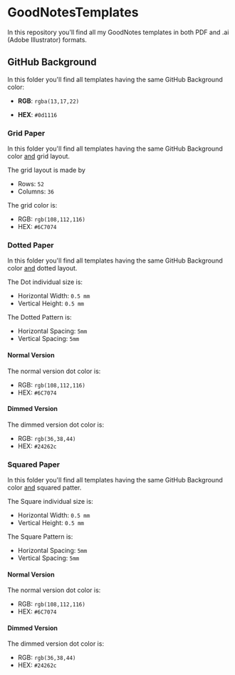 # GoodNotesTemplates
In this repository you'll find all my GoodNotes templates in both PDF and .ai (Adobe Illustrator) formats.

## GitHub Background

In this folder you'll find all templates having the same GitHub Background color: 

- **RGB**: `rgba(13,17,22)`

- **HEX**: `#0d1116`

### Grid Paper

In this folder you'll find all templates having the same GitHub Background color <u>and</u> grid layout.

The grid layout is made by 

- Rows: `52`
- Columns: `36`

The grid color is:

- RGB: `rgb(108,112,116)`
- HEX: `#6C7074`

### Dotted Paper

In this folder you'll find all templates having the same GitHub Background color <u>and</u> dotted layout.

The Dot individual size is:

- Horizontal Width: `0.5 mm`
- Vertical Height: `0.5 mm`

The Dotted Pattern is:

- Horizontal Spacing: `5mm`
- Vertical Spacing: `5mm`

#### Normal Version

The normal version dot color is:

- RGB: `rgb(108,112,116)`
- HEX: `#6C7074`

#### Dimmed Version

The dimmed version dot color is:

- RGB: `rgb(36,38,44)`
- HEX: `#24262c`

### Squared Paper

In this folder you'll find all templates having the same GitHub Background color <u>and</u> squared patter.

The Square individual size is:

- Horizontal Width: `0.5 mm`
- Vertical Height: `0.5 mm`

The Square Pattern is:

- Horizontal Spacing: `5mm`
- Vertical Spacing: `5mm`

#### Normal Version

The normal version dot color is:

- RGB: `rgb(108,112,116)`
- HEX: `#6C7074`

#### Dimmed Version

The dimmed version dot color is:

- RGB: `rgb(36,38,44)`
- HEX: `#24262c`

